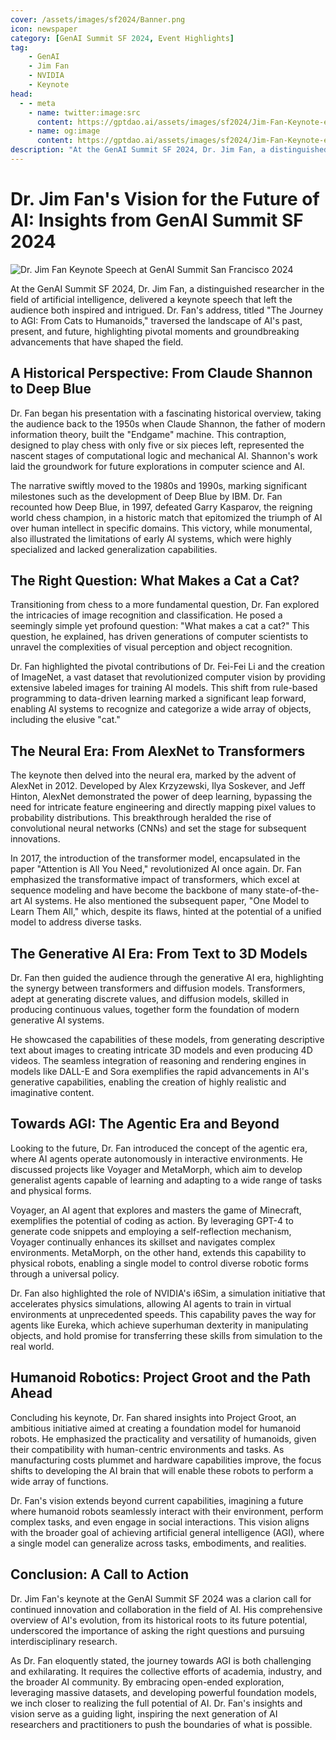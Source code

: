 ```yaml
---
cover: /assets/images/sf2024/Banner.png
icon: newspaper
category: [GenAI Summit SF 2024, Event Highlights] 
tag:
    - GenAI
    - Jim Fan
    - NVIDIA
    - Keynote
head:
  - - meta
    - name: twitter:image:src
      content: https://gptdao.ai/assets/images/sf2024/Jim-Fan-Keynote-en.png
    - name: og:image
      content: https://gptdao.ai/assets/images/sf2024/Jim-Fan-Keynote-en.png
description: "At the GenAI Summit SF 2024, Dr. Jim Fan, a distinguished researcher in the field of artificial intelligence, delivered a keynote speech that left the audience both inspired and intrigued. Dr. Fan's address, titled The Journey to AGI: From Cats to Humanoids, traversed the landscape of AI's past, present, and future, highlighting pivotal moments and groundbreaking advancements that have shaped the field."
---
```


# Dr. Jim Fan's Vision for the Future of AI: Insights from GenAI Summit SF 2024

![Dr. Jim Fan Keynote Speech at GenAI Summit San Francisco 2024](/assets/images/sf2024/Jim-Fan-Keynote-en.png)

At the GenAI Summit SF 2024, Dr. Jim Fan, a distinguished researcher in the field of artificial intelligence, delivered a keynote speech that left the audience both inspired and intrigued. Dr. Fan's address, titled "The Journey to AGI: From Cats to Humanoids," traversed the landscape of AI's past, present, and future, highlighting pivotal moments and groundbreaking advancements that have shaped the field.

## A Historical Perspective: From Claude Shannon to Deep Blue
Dr. Fan began his presentation with a fascinating historical overview, taking the audience back to the 1950s when Claude Shannon, the father of modern information theory, built the "Endgame" machine. This contraption, designed to play chess with only five or six pieces left, represented the nascent stages of computational logic and mechanical AI. Shannon's work laid the groundwork for future explorations in computer science and AI.

The narrative swiftly moved to the 1980s and 1990s, marking significant milestones such as the development of Deep Blue by IBM. Dr. Fan recounted how Deep Blue, in 1997, defeated Garry Kasparov, the reigning world chess champion, in a historic match that epitomized the triumph of AI over human intellect in specific domains. This victory, while monumental, also illustrated the limitations of early AI systems, which were highly specialized and lacked generalization capabilities.

## The Right Question: What Makes a Cat a Cat?
Transitioning from chess to a more fundamental question, Dr. Fan explored the intricacies of image recognition and classification. He posed a seemingly simple yet profound question: "What makes a cat a cat?" This question, he explained, has driven generations of computer scientists to unravel the complexities of visual perception and object recognition.

Dr. Fan highlighted the pivotal contributions of Dr. Fei-Fei Li and the creation of ImageNet, a vast dataset that revolutionized computer vision by providing extensive labeled images for training AI models. This shift from rule-based programming to data-driven learning marked a significant leap forward, enabling AI systems to recognize and categorize a wide array of objects, including the elusive "cat."

## The Neural Era: From AlexNet to Transformers
The keynote then delved into the neural era, marked by the advent of AlexNet in 2012. Developed by Alex Krzyzewski, Ilya Soskever, and Jeff Hinton, AlexNet demonstrated the power of deep learning, bypassing the need for intricate feature engineering and directly mapping pixel values to probability distributions. This breakthrough heralded the rise of convolutional neural networks (CNNs) and set the stage for subsequent innovations.

In 2017, the introduction of the transformer model, encapsulated in the paper "Attention is All You Need," revolutionized AI once again. Dr. Fan emphasized the transformative impact of transformers, which excel at sequence modeling and have become the backbone of many state-of-the-art AI systems. He also mentioned the subsequent paper, "One Model to Learn Them All," which, despite its flaws, hinted at the potential of a unified model to address diverse tasks.

## The Generative AI Era: From Text to 3D Models
Dr. Fan then guided the audience through the generative AI era, highlighting the synergy between transformers and diffusion models. Transformers, adept at generating discrete values, and diffusion models, skilled in producing continuous values, together form the foundation of modern generative AI systems.

He showcased the capabilities of these models, from generating descriptive text about images to creating intricate 3D models and even producing 4D videos. The seamless integration of reasoning and rendering engines in models like DALL-E and Sora exemplifies the rapid advancements in AI's generative capabilities, enabling the creation of highly realistic and imaginative content.

## Towards AGI: The Agentic Era and Beyond
Looking to the future, Dr. Fan introduced the concept of the agentic era, where AI agents operate autonomously in interactive environments. He discussed projects like Voyager and MetaMorph, which aim to develop generalist agents capable of learning and adapting to a wide range of tasks and physical forms.

Voyager, an AI agent that explores and masters the game of Minecraft, exemplifies the potential of coding as action. By leveraging GPT-4 to generate code snippets and employing a self-reflection mechanism, Voyager continually enhances its skillset and navigates complex environments. MetaMorph, on the other hand, extends this capability to physical robots, enabling a single model to control diverse robotic forms through a universal policy.

Dr. Fan also highlighted the role of NVIDIA's i6Sim, a simulation initiative that accelerates physics simulations, allowing AI agents to train in virtual environments at unprecedented speeds. This capability paves the way for agents like Eureka, which achieve superhuman dexterity in manipulating objects, and hold promise for transferring these skills from simulation to the real world.

## Humanoid Robotics: Project Groot and the Path Ahead
Concluding his keynote, Dr. Fan shared insights into Project Groot, an ambitious initiative aimed at creating a foundation model for humanoid robots. He emphasized the practicality and versatility of humanoids, given their compatibility with human-centric environments and tasks. As manufacturing costs plummet and hardware capabilities improve, the focus shifts to developing the AI brain that will enable these robots to perform a wide array of functions.

Dr. Fan's vision extends beyond current capabilities, imagining a future where humanoid robots seamlessly interact with their environment, perform complex tasks, and even engage in social interactions. This vision aligns with the broader goal of achieving artificial general intelligence (AGI), where a single model can generalize across tasks, embodiments, and realities.

## Conclusion: A Call to Action
Dr. Jim Fan's keynote at the GenAI Summit SF 2024 was a clarion call for continued innovation and collaboration in the field of AI. His comprehensive overview of AI's evolution, from its historical roots to its future potential, underscored the importance of asking the right questions and pursuing interdisciplinary research.

As Dr. Fan eloquently stated, the journey towards AGI is both challenging and exhilarating. It requires the collective efforts of academia, industry, and the broader AI community. By embracing open-ended exploration, leveraging massive datasets, and developing powerful foundation models, we inch closer to realizing the full potential of AI. Dr. Fan's insights and vision serve as a guiding light, inspiring the next generation of AI researchers and practitioners to push the boundaries of what is possible.

<Share colorful />
